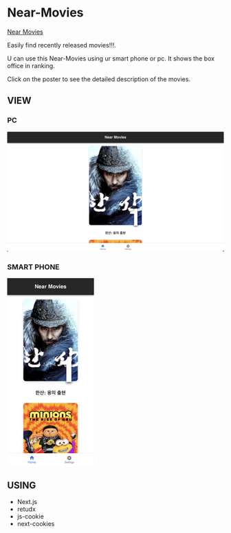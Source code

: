 # Near-Movies

[Near Movies](https://near-movies.run.goorm.io/)

Easily find recently released movies!!!.

U can use this Near-Movies using ur smart phone or pc. It shows the box office in ranking.

Click on the poster to see the detailed description of the movies.

## VIEW

### PC
![Alt text](https://github.com/KMUlee/near-movies/blob/main/Readme-Imgs/%E1%84%89%E1%85%B3%E1%84%8F%E1%85%B3%E1%84%85%E1%85%B5%E1%86%AB%E1%84%89%E1%85%A3%E1%86%BA%202022-08-09%20%E1%84%8B%E1%85%A9%E1%84%8C%E1%85%A5%E1%86%AB%206.04.27.png)

### SMART PHONE

<img src="https://github.com/KMUlee/near-movies/blob/main/Readme-Imgs/%E1%84%89%E1%85%B3%E1%84%8F%E1%85%B3%E1%84%85%E1%85%B5%E1%86%AB%E1%84%89%E1%85%A3%E1%86%BA%202022-08-09%20%E1%84%8B%E1%85%A9%E1%84%8C%E1%85%A5%E1%86%AB%206.15.30.png" width="40%"></img>

## USING

- Next.js
- retudx
- js-cookie
- next-cookies
